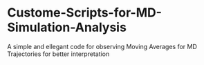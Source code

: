 # Custome-Scripts-for-MD-Simulation-Analysis
A simple and ellegant code for observing Moving Averages for MD Trajectories for better interpretation
